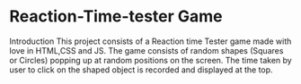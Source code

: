# Reaction-Time-tester Game
Introduction
This project consists of a Reaction time Tester game made with love in HTML,CSS and JS.
The game consists of random shapes (Squares or Circles) popping up at random positions on the screen.
The time taken by user to click on the shaped object is recorded and displayed at the top.
